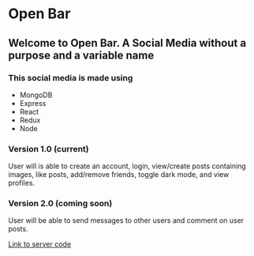 # Open Bar

## Welcome to Open Bar. A Social Media without a purpose and a variable name

### This social media is made using

- MongoDB
- Express
- React
- Redux
- Node

### Version 1.0 (current)

User will is able to create an account, login, view/create posts containing images, like posts, add/remove friends, toggle dark mode, and view profiles.

### Version 2.0 (coming soon)

User will be able to send messages to other users and comment on user posts.

[Link to server code](https://github.com/aldoportillo/OpenBar-server)
